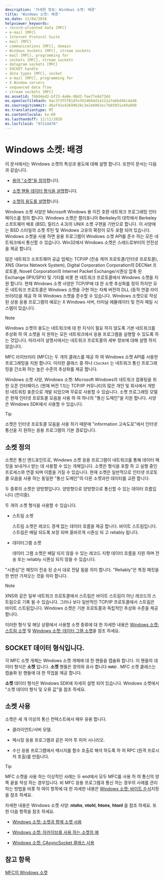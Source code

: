 ```yaml
---
description: '자세한 정보: Windows 소켓: 배경'
title: 'Windows 소켓: 배경'
ms.date: 11/04/2016
helpviewer_keywords:
- record-oriented data [MFC]
- e-mail [MFC]
- Internet Protocol Suite
- mail [MFC]
- communications [MFC], domain
- Windows Sockets [MFC], stream sockets
- mail [MFC], programming for
- sockets [MFC], stream sockets
- datagram sockets [MFC]
- SOCKET handle
- data types [MFC], socket
- e-mail [MFC], programming for
- X Window servers
- sequenced data flow
- stream sockets [MFC]
ms.assetid: f60d4ed2-bf23-4a0e-98d2-fee77e8473dd
ms.openlocfilehash: 9ac373f5f81dfe3914664d14122a7a6bd46cda40
ms.sourcegitcommit: d6af41e42699628c3e2e6063ec7b03931a49a098
ms.translationtype: MT
ms.contentlocale: ko-KR
ms.lasthandoff: 12/11/2020
ms.locfileid: "97214470"
---
```

# <a name="windows-sockets-background"></a>Windows 소켓: 배경

이 문서에서는 Windows 소켓의 특성과 용도에 대해 설명 합니다. 또한이 문서는 다음과 같습니다.

- [용어 "소켓"을 정의](#_core_definition_of_a_socket)합니다.

- [소켓 핸들 데이터 형식을 설명](#_core_the_socket_data_type)합니다.

- [소켓의 용도를 설명](#_core_uses_for_sockets)합니다.

Windows 소켓 사양은 Microsoft Windows 용 이진 호환 네트워크 프로그래밍 인터페이스를 정의 합니다. Windows 소켓은 캘리포니아 Berkeley의 대학에서 Berkeley 소프트웨어 배포 (BSD, 릴리스 4.3)의 UNIX 소켓 구현을 기반으로 합니다. 이 사양에는 BSD 스타일의 소켓 루틴 및 Windows 고유의 확장이 모두 포함 되어 있습니다. Windows 소켓을 사용 하면 응용 프로그램이 Windows 소켓 API를 준수 하는 모든 네트워크에서 통신할 수 있습니다. Win32에서 Windows 소켓은 스레드로부터의 안전성을 제공 합니다.

많은 네트워크 소프트웨어 공급 업체는 TCP/IP (전송 제어 프로토콜/인터넷 프로토콜), XNS (Xerox Network System), Digital Corporation Corporation의 DECNet 프로토콜, Novell Corporation의 Internet Packet Exchange/시퀀싱 압축 된 Exchange (IPX/SPX) 및 기타를 비롯 한 네트워크 프로토콜에서 Windows 소켓을 지원 합니다. 현재 Windows 소켓 사양은 TCP/IP에 대 한 소켓 추상화를 정의 하지만 모든 네트워크 프로토콜은 Windows 소켓을 구현 하는 자체 버전의 DLL (동적 연결 라이브러리)을 제공 하 여 Windows 소켓을 준수할 수 있습니다. Windows 소켓으로 작성 된 상용 응용 프로그램의 예로는 X Windows 서버, 터미널 에뮬레이터 및 전자 메일 시스템이 있습니다.

> [!NOTE]
> Windows 소켓의 용도는 네트워크에 대 한 지식이 필요 하지 않도록 기본 네트워크를 추상화 하 여 소켓을 지 원하는 모든 네트워크에서 응용 프로그램을 실행할 수 있도록 하는 것입니다. 따라서이 설명서에서는 네트워크 프로토콜의 세부 정보에 대해 설명 하지 않습니다.

MFC 라이브러리 (MFC)는 두 개의 클래스를 제공 하 여 Windows 소켓 API를 사용한 프로그래밍을 지원 합니다. 이러한 클래스 중 하나 `CSocket` 는 네트워크 통신 프로그래밍을 간소화 하는 높은 수준의 추상화를 제공 합니다.

Windows 소켓 사양, Windows 소켓: Microsoft Windows의 네트워크 컴퓨팅을 위한 오픈 인터페이스 (현재 버전 1.1)는 TCP/IP 커뮤니티의 많은 개인 및 회사에서 개방 된 네트워킹 표준으로 개발 되었으며 무료로 사용할 수 있습니다. 소켓 프로그래밍 모델은 현재 인터넷 프로토콜 모음을 사용 하 여 하나의 "통신 도메인"을 지원 합니다. 사양은 Windows SDK에서 사용할 수 있습니다.

> [!TIP]
> 소켓은 인터넷 프로토콜 모음을 사용 하기 때문에 "information 고속도로"에서 인터넷 통신을 지 원하는 응용 프로그램의 기본 경로입니다.

## <a name="definition-of-a-socket"></a><a name="_core_definition_of_a_socket"></a> 소켓 정의

소켓은 통신 엔드포인트로, Windows 소켓 응용 프로그램이 네트워크를 통해 데이터 패킷을 보내거나 받는 데 사용할 수 있는 개체입니다. 소켓은 형식을 포함 하 고 실행 중인 프로세스와 연결 되며 이름을 가질 수 있습니다. 현재 소켓은 일반적으로 인터넷 프로토콜 모음을 사용 하는 동일한 "통신 도메인"의 다른 소켓과만 데이터를 교환 합니다.

두 종류의 소켓은 양방향입니다. 양방향으로 양방향으로 통신할 수 있는 데이터 흐름입니다 (전이중).

두 개의 소켓 형식을 사용할 수 있습니다.

- 스트림 소켓

   스트림 소켓은 레코드 경계 없는 데이터 흐름을 제공 합니다. 바이트 스트림입니다. 스트림은 배달 되도록 보장 되며 올바르게 시퀀싱 되 고 reliably 됩니다.

- 데이터그램 소켓

   데이터 그램 소켓은 배달 되지 않을 수 있는 레코드 지향 데이터 흐름을 지원 하며 전송 또는 reliably 시퀀싱 되지 않을 수 있습니다.

"시퀀싱"은 패킷이 전송 된 순서 대로 전달 됨을 의미 합니다. "Reliably"은 특정 패킷을 한 번만 가져오는 것을 의미 합니다.

> [!NOTE]
> XNS와 같은 일부 네트워크 프로토콜에서 스트림은 바이트 스트림이 아닌 레코드의 스트림으로 기록 될 수 있습니다. 그러나 보다 일반적인 TCP/IP 프로토콜에서 스트림은 바이트 스트림입니다. Windows 소켓은 기본 프로토콜과 독립적인 추상화 수준을 제공 합니다.

이러한 형식 및 해당 상황에서 사용할 소켓 종류에 대 한 자세한 내용은 [Windows 소켓: 스트림 소켓](../mfc/windows-sockets-stream-sockets.md) 및 [Windows 소켓: 데이터 그램 소켓](../mfc/windows-sockets-datagram-sockets.md)을 참조 하세요.

## <a name="the-socket-data-type"></a><a name="_core_the_socket_data_type"></a> SOCKET 데이터 형식입니다.

각 MFC 소켓 개체는 Windows 소켓 개체에 대 한 핸들을 캡슐화 합니다. 이 핸들의 데이터 형식은 **소켓** 입니다. **소켓** 핸들은 창의와 유사 합니다 `HWND` . MFC 소켓 클래스는 캡슐화 된 핸들에 대 한 작업을 제공 합니다.

**소켓** 데이터 형식은 Windows SDK에 자세히 설명 되어 있습니다. Windows 소켓에서 "소켓 데이터 형식 및 오류 값"을 참조 하세요.

## <a name="uses-for-sockets"></a><a name="_core_uses_for_sockets"></a> 소켓 사용

소켓은 세 개 이상의 통신 컨텍스트에서 매우 유용 합니다.

- 클라이언트/서버 모델.

- 메시징 응용 프로그램과 같은 피어 투 피어 시나리오.

- 수신 응용 프로그램에서 메시지를 함수 호출로 해석 하도록 하 여 RPC (원격 프로시저 호출)를 만듭니다.

> [!TIP]
> MFC 소켓을 사용 하는 이상적인 사례는 두 end에서 모두 MFC를 사용 하 여 통신의 양쪽 끝을 작성 하는 경우입니다. 비 MFC 응용 프로그램과 통신 하는 경우의 사례를 관리 하는 방법을 비롯 하 여이 항목에 대 한 자세한 내용은 [Windows 소켓: 바이트 순서](../mfc/windows-sockets-byte-ordering.md)지정을 참조 하세요.

자세한 내용은 Windows 소켓 사양: **ntohs**, **ntohl**, **htons**, **htonl** 을 참조 하세요. 또한 다음 항목을 참조 하세요.

- [Windows 소켓: 소켓과 함께 소켓 사용](../mfc/windows-sockets-using-sockets-with-archives.md)

- [Windows 소켓: 아카이브를 사용 하는 소켓의 예](../mfc/windows-sockets-example-of-sockets-using-archives.md)

- [Windows 소켓: CAsyncSocket 클래스 사용](../mfc/windows-sockets-using-class-casyncsocket.md)

## <a name="see-also"></a>참고 항목

[MFC의 Windows 소켓](../mfc/windows-sockets-in-mfc.md)
